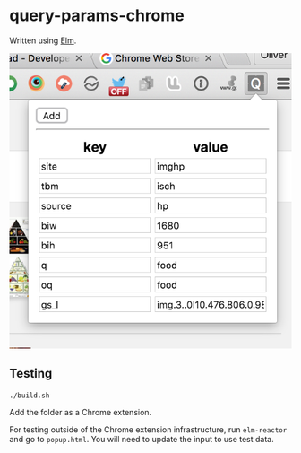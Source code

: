 # query-params-chrome

Written using [Elm](http://elm-lang.org/).

![Demo](demo.png)

## Testing

```
./build.sh
```

Add the folder as a Chrome extension.

For testing outside of the Chrome extension infrastructure, run `elm-reactor`
and go to `popup.html`. You will need to update the input to use test data.
